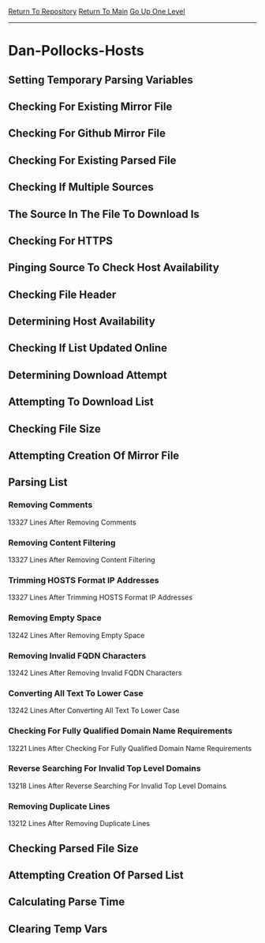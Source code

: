 [Return To Repository](https://github.com/deathbybandaid/piholeparser/)
[Return To Main](https://github.com/deathbybandaid/piholeparser/blob/master/RecentRunLogs/Mainlog.md)
[Go Up One Level](https://github.com/deathbybandaid/piholeparser/blob/master/RecentRunLogs/TopLevelScripts/30-Processing-Blacklists.md)
____________________________________
# Dan-Pollocks-Hosts
## Setting Temporary Parsing Variables
## Checking For Existing Mirror File
## Checking For Github Mirror File
## Checking For Existing Parsed File
## Checking If Multiple Sources
## The Source In The File To Download Is
## Checking For HTTPS
## Pinging Source To Check Host Availability
## Checking File Header
## Determining Host Availability
## Checking If List Updated Online
## Determining Download Attempt
## Attempting To Download List
## Checking File Size
## Attempting Creation Of Mirror File
## Parsing List
### Removing Comments
13327 Lines After Removing Comments
### Removing Content Filtering
13327 Lines After Removing Content Filtering
### Trimming HOSTS Format IP Addresses
13327 Lines After Trimming HOSTS Format IP Addresses
### Removing Empty Space
13242 Lines After Removing Empty Space
### Removing Invalid FQDN Characters
13242 Lines After Removing Invalid FQDN Characters
### Converting All Text To Lower Case
13242 Lines After Converting All Text To Lower Case
### Checking For Fully Qualified Domain Name Requirements
13221 Lines After Checking For Fully Qualified Domain Name Requirements
### Reverse Searching For Invalid Top Level Domains
13218 Lines After Reverse Searching For Invalid Top Level Domains
### Removing Duplicate Lines
13212 Lines After Removing Duplicate Lines
## Checking Parsed File Size
## Attempting Creation Of Parsed List
## Calculating Parse Time
## Clearing Temp Vars
